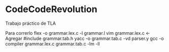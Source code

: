 # CodeCodeRevolution
Trabajo práctico de TLA

Para correrlo
flex -o grammar.lex.c -l grammar.l
vim grammar.lex.c    <- Agregar #include grammar.tab.h
yacc -o grammar.tab.c -vd parser.y
gcc -o compiler grammar.lex.c grammar.tab.c -lm -ll

